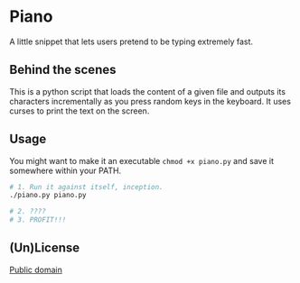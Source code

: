 Piano
=======

A little snippet that lets users pretend to be typing extremely fast.

Behind the scenes
-------

This is a python script that loads the content of a given file and outputs its characters incrementally as you
press random keys in the keyboard. It uses curses to print the text on the screen.

Usage
-------

You might want to make it an executable `chmod +x piano.py` and save it somewhere within your PATH. 

```bash
# 1. Run it against itself, inception.
./piano.py piano.py

# 2. ????
# 3. PROFIT!!!

```

(Un)License
-------
[Public domain](LICENSE)
